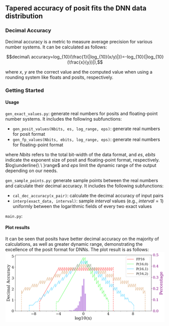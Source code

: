 ## Tapered accuracy of posit fits the DNN data distribution

### Decimal Accuracy

Decimal accuracy is a metric to measure average precision for various number systems. It can be calculated as follows:

$$decimal\ accuracy=log_{10}(\frac{1}{|log_{10}(x/y)|})=-log_{10}(|log_{10}(\frac{x}{y})|),$$

where $x$, $y$ are the correct value and the computed value when using a rounding system like floats and posits, respectively.

### Getting Started
#### Usage
`gen_exact_values.py`: generate real numbers for posits and floating-point number systems. It includes the following subfunctions:
- `gen_posit_values(Nbits, es, log_range, eps)`: generate real numbers for posit format
- `gen_fp_values(Nbits, ebits, log_range, eps)`: generate real numbers for floating-point format

where $Nbits$ refers to the total bit-width of the data format, and $es$, $ebits$ indicate the exponent size of posit and floating-point format, respectively. $log\underline{\ \ }range$ and $eps$ limit the dynamic range of the output depending on our needs.

`gen_sample_points.py`: generate sample points between the real numbers and calculate their decimal accuracy. It includes the following subfunctions:
- `cal_dec_accuracy(x_pair)`: calculate the decimal accuracy of input pairs
- `interp(exact_data, interval)`: sample $interval$ values (e.g., $interval=1$) uniformly between the logarithmic fields of every two exact values

`main.py`: 


#### Plot results
It can be seen that posits have better decimal accuracy on the majority of calculations, as well as greater dynamic range, demonstrating the excellence of the posit format for DNNs.
The plot result is as follows:
![Tapered accuracy of posit fits the DNN data distribution](../docs/figs/precision_distribution.png)
